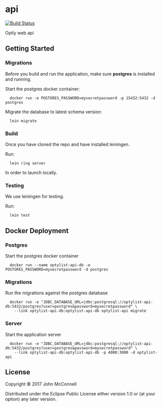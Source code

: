 # api
[![Build Status](https://travis-ci.org/optly/api.svg?branch=master)](https://travis-ci.org/optly/api)

Optly web api

## Getting Started

### Migrations

Before you build and run the application,
make sure **postgres** is installed and running.

Start the postgres docker container:
```
  docker run -e POSTGRES_PASSWORD=mysecretpassword -p 15432:5432 -d postgres
```

Migrate the database to latest schema version:
```
  lein migrate
```

### Build

Once you have cloned the repo and have installed
leiningen.

Run:

```
  lein ring server
```

In order to launch locally.


### Testing

We use leiningen for testing.

Run:

```
  lein test
```

## Docker Deployment

### Postgres

Start the postgres docker container

```
  docker run --name optylist-api-db -e POSTGRES_PASSWORD=mysecretpassword -d postgres
```

### Migrations

Run the migrations against the postgres database

```
  docker run -e "JDBC_DATABASE_URL=jdbc:postgresql://optylist-api-db:5432/postgres?user=postgres&password=mysecretpassword" \
    --link optylist-api-db:optylist-api-db optylist-api migrate
```

### Server

Start the application server

```
  docker run -e "JDBC_DATABASE_URL=jdbc:postgresql://optylist-api-db:5432/postgres?user=postgres&password=mysecretpassword" \
    --link optylist-api-db:optylist-api-db -p 4000:3000 -d optylist-api
```


## License

Copyright © 2017 John McConnell

Distributed under the Eclipse Public License either version 1.0 or (at
your option) any later version.
